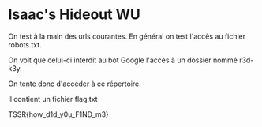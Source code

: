 # Isaac's Hideout WU

On test à la main des urls courantes. En général on test l'accès au fichier robots.txt.

On voit que celui-ci interdit au bot Google l'accès à un dossier nommé r3d-k3y.

On tente donc d'accéder à ce répertoire.

Il contient un fichier flag.txt

TSSR{how_d1d_y0u_F1ND_m3}
